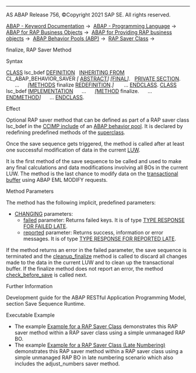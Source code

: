   

* * *

AS ABAP Release 756, ©Copyright 2021 SAP SE. All rights reserved.

[ABAP - Keyword Documentation](https://help.sap.com/doc/abapdocu_756_index_htm/7.56/en-US/abenabap.htm) →  [ABAP - Programming Language](https://help.sap.com/doc/abapdocu_756_index_htm/7.56/en-US/abenabap_reference.htm) →  [ABAP for RAP Business Objects](https://help.sap.com/doc/abapdocu_756_index_htm/7.56/en-US/abenabap_for_rap_bos.htm) →  [ABAP for Providing RAP business objects](https://help.sap.com/doc/abapdocu_756_index_htm/7.56/en-US/abenabap_provide_rap_bos.htm) →  [ABAP Behavior Pools (ABP)](https://help.sap.com/doc/abapdocu_756_index_htm/7.56/en-US/abenabap_behavior_pools.htm) →  [RAP Saver Class](https://help.sap.com/doc/abapdocu_756_index_htm/7.56/en-US/abenabp_saver_class.htm) → 

finalize, RAP Saver Method

Syntax

[CLASS](https://help.sap.com/doc/abapdocu_756_index_htm/7.56/en-US/abapclass_definition.htm) lsc\_bdef [DEFINITION](https://help.sap.com/doc/abapdocu_756_index_htm/7.56/en-US/abapclass_definition.htm)
  [INHERITING FROM](https://help.sap.com/doc/abapdocu_756_index_htm/7.56/en-US/abapclass_options.htm) CL\_ABAP\_BEHAVIOR\_SAVER *\[* [ABSTRACT](https://help.sap.com/doc/abapdocu_756_index_htm/7.56/en-US/abapclass_options.htm)*\]* *\[*[FINAL](https://help.sap.com/doc/abapdocu_756_index_htm/7.56/en-US/abapclass_options.htm)*\]*.
  [PRIVATE SECTION](https://help.sap.com/doc/abapdocu_756_index_htm/7.56/en-US/abapprivate.htm).
      ...
     *\[*[METHODS](https://help.sap.com/doc/abapdocu_756_index_htm/7.56/en-US/abapmethods.htm) finalize [REDEFINITION](https://help.sap.com/doc/abapdocu_756_index_htm/7.56/en-US/abapmethods_redefinition.htm).*\]*
      ...
[ENDCLASS](https://help.sap.com/doc/abapdocu_756_index_htm/7.56/en-US/abapclass_definition.htm).
[CLASS](https://help.sap.com/doc/abapdocu_756_index_htm/7.56/en-US/abapclass_implementation.htm) lsc\_bdef [IMPLEMENTATION](https://help.sap.com/doc/abapdocu_756_index_htm/7.56/en-US/abapclass_implementation.htm)
     ...
     *\[*[METHOD](https://help.sap.com/doc/abapdocu_756_index_htm/7.56/en-US/abapmethod.htm) finalize.
     ...
     [ENDMETHOD](https://help.sap.com/doc/abapdocu_756_index_htm/7.56/en-US/abapmethod.htm)*\]*
     ...
[ENDCLASS](https://help.sap.com/doc/abapdocu_756_index_htm/7.56/en-US/abapclass_implementation.htm).

Effect

Optional RAP saver method that can be defined as part of a RAP saver class lsc\_bdef in the [CCIMP include](https://help.sap.com/doc/abapdocu_756_index_htm/7.56/en-US/abenccimp_glosry.htm "Glossary Entry") of an [ABAP behavior pool](https://help.sap.com/doc/abapdocu_756_index_htm/7.56/en-US/abenbehavior_pool_glosry.htm "Glossary Entry"). It is declared by redefining predefined methods of the [superclass](https://help.sap.com/doc/abapdocu_756_index_htm/7.56/en-US/abensuperclass_glosry.htm "Glossary Entry").

Once the save sequence gets triggered, the method is called after at least one successful modification of data in the current [LUW](https://help.sap.com/doc/abapdocu_756_index_htm/7.56/en-US/abenluw_glosry.htm "Glossary Entry").

It is the first method of the save sequence to be called and used to make any final calculations and data modifications involving all BOs in the current LUW. The method is the last chance to modify data on the [transactional buffer](https://help.sap.com/doc/abapdocu_756_index_htm/7.56/en-US/abentransactional_buffer_glosry.htm "Glossary Entry") using ABAP EML MODIFY requests.

Method Parameters

The method has the following implicit, predefined parameters:

-   [CHANGING](https://help.sap.com/doc/abapdocu_756_index_htm/7.56/en-US/abapmethods_general.htm) parameters:
    -   [failed](https://help.sap.com/doc/abapdocu_756_index_htm/7.56/en-US/abaptype_response_for.htm) parameter: Returns failed keys. It is of type [TYPE RESPONSE FOR FAILED LATE](https://help.sap.com/doc/abapdocu_756_index_htm/7.56/en-US/abaptype_response_for.htm).
    -   [reported](https://help.sap.com/doc/abapdocu_756_index_htm/7.56/en-US/abaptype_response_for.htm) parameter: Returns success, information or error messages. It is of type [TYPE RESPONSE FOR REPORTED LATE](https://help.sap.com/doc/abapdocu_756_index_htm/7.56/en-US/abaptype_response_for.htm).

If the method returns an error in the failed parameter, the save sequence is terminated and the [cleanup\_finalize](https://help.sap.com/doc/abapdocu_756_index_htm/7.56/en-US/abapsaver_class_cleanup_finalize.htm) method is called to discard all changes made to the data in the current LUW and to clean up the transactional buffer. If the finalize method does not report an error, the method [check\_before\_save](https://help.sap.com/doc/abapdocu_756_index_htm/7.56/en-US/abensaver_check_before_save.htm) is called next.

Further Information

Development guide for the ABAP RESTful Application Programming Model, section Save Sequence Runtime.

Executable Example

-   The example [Example for a RAP Saver Class](https://help.sap.com/doc/abapdocu_756_index_htm/7.56/en-US/abenabp_saver_class_abexa.htm) demonstrates this RAP saver method within a RAP saver class using a simple unmanaged RAP BO.
-   The example [Example for a RAP Saver Class (Late Numbering)](https://help.sap.com/doc/abapdocu_756_index_htm/7.56/en-US/abenabp_saver_ln_abexa.htm) demonstrates this RAP saver method within a RAP saver class using a simple unmanaged RAP BO in late numbering scenario which also includes the adjust\_numbers saver method.